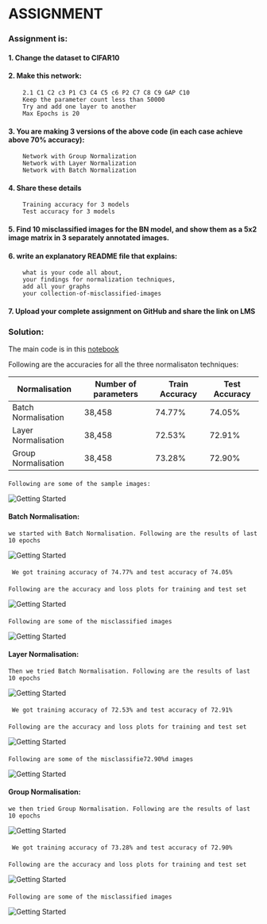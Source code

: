 # ASSIGNMENT

### Assignment is:
#### 1. Change the dataset to CIFAR10
#### 2. Make this network:
        2.1 C1 C2 c3 P1 C3 C4 C5 c6 P2 C7 C8 C9 GAP C10
        Keep the parameter count less than 50000
        Try and add one layer to another
        Max Epochs is 20
#### 3. You are making 3 versions of the above code (in each case achieve above 70% accuracy):
        Network with Group Normalization
        Network with Layer Normalization
        Network with Batch Normalization
#### 4. Share these details
        Training accuracy for 3 models
        Test accuracy for 3 models
#### 5. Find 10 misclassified images for the BN model, and show them as a 5x2 image matrix in 3 separately annotated images. 
        
#### 6. write an explanatory README file that explains:
        what is your code all about,
        your findings for normalization techniques,
        add all your graphs
        your collection-of-misclassified-images 
#### 7. Upload your complete assignment on GitHub and share the link on LMS



### Solution:
The main code is in this [notebook](https://github.com/Nishant7007/ERA_V1/blob/main/Session_8%20_Batch_Normalization_And_Regularization/main.ipynb)

Following are the accuracies for all the three normalisaton techniques:

| **Normalisation**     | **Number of parameters** | **Train Accuracy** | **Test Accuracy** | 
|-----------------------|--------------------------|--------------------|-------------------|
| Batch Normalisation   | 38,458                   | 74.77%             | 74.05%            |
| Layer Normalisation   | 38,458                   | 72.53%             | 72.91%            |
| Group Normalisation   | 38,458                   | 73.28%             | 72.90%        |
####
    Following are some of the sample images:
 ![Getting Started](sample_images.png)   
    
#### Batch Normalisation: 
    we started with Batch Normalisation. Following are the results of last 10 epochs
 ![Getting Started](BN_epochs.png)
####
     We got training accuracy of 74.77% and test accuracy of 74.05%
####
    Following are the accuracy and loss plots for training and test set
 ![Getting Started](performance_BN.png)
####
    Following are some of the misclassified images
 ![Getting Started](misclassified_images_BN.png)


#### Layer Normalisation: 
    Then we tried Batch Normalisation. Following are the results of last 10 epochs
 ![Getting Started](LN_epochs.png)
####
     We got training accuracy of 72.53% and test accuracy of 72.91%
####
    Following are the accuracy and loss plots for training and test set
 ![Getting Started](performance_LN.png)
####
    Following are some of the misclassifie72.90%d images
 ![Getting Started](misclassified_images_LN.png)


#### Group Normalisation: 
    we then tried Group Normalisation. Following are the results of last 10 epochs
 ![Getting Started](GN_epochs.png)
####
     We got training accuracy of 73.28% and test accuracy of 72.90%
####
    Following are the accuracy and loss plots for training and test set
 ![Getting Started](performance_GN.png)
####
    Following are some of the misclassified images
 ![Getting Started](misclassified_images_GN.png)  
    
    
 
